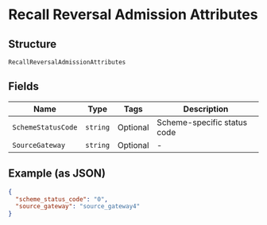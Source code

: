 
# Recall Reversal Admission Attributes

## Structure

`RecallReversalAdmissionAttributes`

## Fields

| Name | Type | Tags | Description |
|  --- | --- | --- | --- |
| `SchemeStatusCode` | `string` | Optional | Scheme-specific status code |
| `SourceGateway` | `string` | Optional | - |

## Example (as JSON)

```json
{
  "scheme_status_code": "0",
  "source_gateway": "source_gateway4"
}
```

